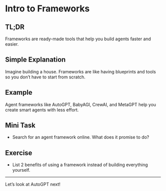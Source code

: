 # Intro to Frameworks
<!-- TOC -->

## TL;DR
Frameworks are ready-made tools that help you build agents faster and easier.

## Simple Explanation
Imagine building a house. Frameworks are like having blueprints and tools so you don’t have to start from scratch.

## Example
Agent frameworks like AutoGPT, BabyAGI, CrewAI, and MetaGPT help you create smart agents with less effort.

## Mini Task
- Search for an agent framework online. What does it promise to do?

## Exercise
- List 2 benefits of using a framework instead of building everything yourself.

---
Let’s look at AutoGPT next!
